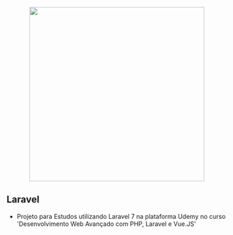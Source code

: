 <p align="center"><img src="https://res.cloudinary.com/dtfbvvkyp/image/upload/v1566331377/laravel-logolockup-cmyk-red.svg" width="400"></p>


## Laravel
- Projeto para Estudos utilizando Laravel 7 na plataforma Udemy no curso 'Desenvolvimento Web Avançado com PHP, Laravel e Vue.JS'